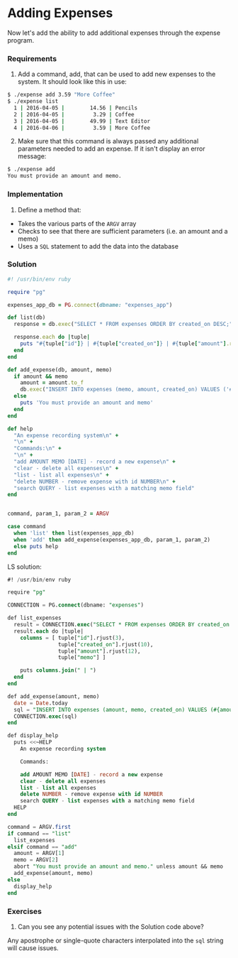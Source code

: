 # Adding Expenses

Now let's add the ability to add additional expenses through the expense program.

### Requirements

1. Add a command, add, that can be used to add new expenses to the system. It should look like this in use:

```bash
$ ./expense add 3.59 "More Coffee"
$ ./expense list
  1 | 2016-04-05 |        14.56 | Pencils
  2 | 2016-04-05 |         3.29 | Coffee
  3 | 2016-04-05 |        49.99 | Text Editor
  4 | 2016-04-06 |         3.59 | More Coffee
```

2. Make sure that this command is always passed any additional parameters needed to add an expense. If it isn't display an error message:

```bash
$ ./expense add                 
You must provide an amount and memo.
```

### Implementation

1. Define a method that:
  * Takes the various parts of the `ARGV` array
  * Checks to see that there are sufficient parameters (i.e. an amount and a memo)
  * Uses a `SQL` statement to add the data into the database 

### Solution

```ruby
#! /usr/bin/env ruby

require "pg"

expenses_app_db = PG.connect(dbname: "expenses_app")

def list(db)
  response = db.exec("SELECT * FROM expenses ORDER BY created_on DESC;")

  response.each do |tuple|
    puts "#{tuple["id"]} | #{tuple["created_on"]} | #{tuple["amount"].rjust(6,' ')} | #{tuple["memo"]}"
  end
end

def add_expense(db, amount, memo)
  if amount && memo
    amount = amount.to_f
    db.exec("INSERT INTO expenses (memo, amount, created_on) VALUES ('#{memo}', #{amount}, NOW());")
  else
    puts 'You must provide an amount and memo'
  end
end

def help
  "An expense recording system\n" + 
  "\n" + 
  "Commands:\n" + 
  "\n" + 
  "add AMOUNT MEMO [DATE] - record a new expense\n" +
  "clear - delete all expenses\n" +
  "list - list all expenses\n" +
  "delete NUMBER - remove expense with id NUMBER\n" +
  "search QUERY - list expenses with a matching memo field"
end


command, param_1, param_2 = ARGV

case command
  when 'list' then list(expenses_app_db)
  when 'add' then add_expense(expenses_app_db, param_1, param_2)
  else puts help
end

```

LS solution:

```sql
#! /usr/bin/env ruby

require "pg"

CONNECTION = PG.connect(dbname: "expenses")

def list_expenses
  result = CONNECTION.exec("SELECT * FROM expenses ORDER BY created_on ASC")
  result.each do |tuple|
    columns = [ tuple["id"].rjust(3),
                tuple["created_on"].rjust(10),
                tuple["amount"].rjust(12),
                tuple["memo"] ]

    puts columns.join(" | ")
  end
end

def add_expense(amount, memo)
  date = Date.today
  sql = "INSERT INTO expenses (amount, memo, created_on) VALUES (#{amount}, '#{memo}', '#{date}')"
  CONNECTION.exec(sql)
end

def display_help
  puts <<~HELP
    An expense recording system

    Commands:

    add AMOUNT MEMO [DATE] - record a new expense
    clear - delete all expenses
    list - list all expenses
    delete NUMBER - remove expense with id NUMBER
    search QUERY - list expenses with a matching memo field
  HELP
end

command = ARGV.first
if command == "list"
  list_expenses
elsif command == "add"
  amount = ARGV[1]
  memo = ARGV[2]
  abort "You must provide an amount and memo." unless amount && memo
  add_expense(amount, memo)
else
  display_help
end
```

### Exercises

1. Can you see any potential issues with the Solution code above?

Any apostrophe or single-quote characters interpolated into the `sql` string will cause issues.
